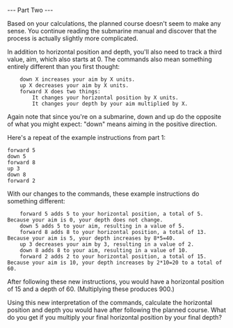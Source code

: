 --- Part Two ---

Based on your calculations, the planned course doesn't seem to make any sense. You continue reading the submarine manual and discover that the process is actually slightly more complicated.

In addition to horizontal position and depth, you'll also need to track a third value, aim, which also starts at 0. The commands also mean something entirely different than you first thought:

```
    down X increases your aim by X units.
    up X decreases your aim by X units.
    forward X does two things:
        It changes your horizontal position by X units.
        It changes your depth by your aim multiplied by X.
```

Again note that since you're on a submarine, down and up do the opposite of what you might expect: "down" means aiming in the positive direction.

Here's a repeat of the example instructions from part 1:
```
forward 5
down 5
forward 8
up 3
down 8
forward 2
```

With our changes to the commands, these example instructions do something different:
```
    forward 5 adds 5 to your horizontal position, a total of 5. Because your aim is 0, your depth does not change.
    down 5 adds 5 to your aim, resulting in a value of 5. 
    forward 8 adds 8 to your horizontal position, a total of 13. Because your aim is 5, your depth increases by 8*5=40.
    up 3 decreases your aim by 3, resulting in a value of 2.
    down 8 adds 8 to your aim, resulting in a value of 10.
    forward 2 adds 2 to your horizontal position, a total of 15. Because your aim is 10, your depth increases by 2*10=20 to a total of 60.
```

After following these new instructions, you would have a horizontal position of 15 and a depth of 60. (Multiplying these produces 900.)

Using this new interpretation of the commands, calculate the horizontal position and depth you would have after following the planned course. What do you get if you multiply your final horizontal position by your final depth?